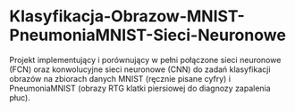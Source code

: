 # Klasyfikacja-Obrazow-MNIST-PneumoniaMNIST-Sieci-Neuronowe
Projekt implementujący i porównujący w pełni połączone sieci neuronowe (FCN) oraz konwolucyjne sieci neuronowe (CNN) do zadań klasyfikacji obrazów na zbiorach danych MNIST (ręcznie pisane cyfry) i PneumoniaMNIST (obrazy RTG klatki piersiowej do diagnozy zapalenia płuc).

